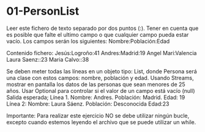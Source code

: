 # 01-PersonList

Leer este fichero de texto separado por dos puntos (:). Tener en cuenta que es posible que falte el ultimo campo o que cualquier campo pueda estar vacío.
Los campos serán los siguientes:
Nombre:Población:Edad

Contenido fichero:
Jesús:Logroño:41
Andres:Madrid:19
Angel Mari:Valencia
Laura Saenz::23
Maria Calvo::38

Se deben meter todas las líneas en un objeto tipo: List<Persona>, donde Persona será una clase con estos campos: nombre, población y edad.
Usando Streams, mostrar en pantalla los datos de las personas que sean menores de 25 años. Usar Optional para controlar si el valor de un campo está vacío (null)
Salida esperada;
Línea 1. Nombre: Andres. Población: Madrid. Edad: 19
Línea 2: Nombre: Laura Sáenz. Población: Desconocida Edad:23

Importante: Para realizar este ejercicio NO se debe utilizar ningún bucle, excepto cuando estemos leyendo el archivo que se puede utilizar un while.
